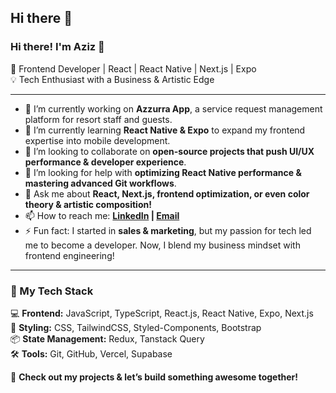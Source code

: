 ## Hi there 👋
### Hi there! I'm Aziz 👋  

🚀 Frontend Developer | React | React Native | Next.js | Expo  
💡 Tech Enthusiast with a Business & Artistic Edge  

---

- 🔭 I’m currently working on **Azzurra App**, a service request management platform for resort staff and guests.
- 🌱 I’m currently learning **React Native & Expo** to expand my frontend expertise into mobile development.  
- 👯 I’m looking to collaborate on **open-source projects that push UI/UX performance & developer experience**.  
- 🤔 I’m looking for help with **optimizing React Native performance & mastering advanced Git workflows**.  
- 💬 Ask me about **React, Next.js, frontend optimization, or even color theory & artistic composition!**  
- 📫 How to reach me: **[LinkedIn](https://www.linkedin.com/in/abdil-aziz-elgarf) | [Email](mailto:abdilaziz.m.elsayed@gmail.com)**  
- ⚡ Fun fact: I started in **sales & marketing**, but my passion for tech led me to become a developer. Now, I blend my business mindset with frontend engineering!  

---

### 🚀 My Tech Stack  
💻 **Frontend:** JavaScript, TypeScript, React.js, React Native, Expo, Next.js  
🎨 **Styling:** CSS, TailwindCSS, Styled-Components, Bootstrap  
📦 **State Management:** Redux, Tanstack Query  
🛠 **Tools:** Git, GitHub, Vercel, Supabase  

🔗 **Check out my projects & let’s build something awesome together!**  



<!--
**Aziz-Mohamed/Aziz-Mohamed** is a ✨ _special_ ✨ repository because its `README.md` (this file) appears on your GitHub profile.

Here are some ideas to get you started:

- 🔭 I’m currently working on ...
- 🌱 I’m currently learning ...
- 👯 I’m looking to collaborate on ...
- 🤔 I’m looking for help with ...
- 💬 Ask me about ...
- 📫 How to reach me: ...
- 😄 Pronouns: ...
- ⚡ Fun fact: ...
-->
